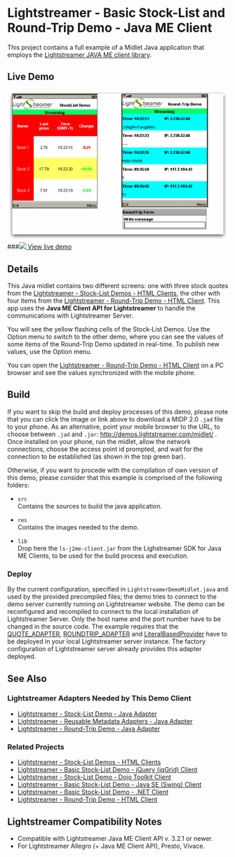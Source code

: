 # Lightstreamer - Basic Stock-List and Round-Trip Demo - Java ME Client
<!-- START DESCRIPTION lightstreamer-example-stocklist-client-midlet -->

This project contains a full example of a Midlet Java application that employs the [Lightstreamer JAVA ME client library](http://www.lightstreamer.com/docs/client_javame_api/index.html).

## Live Demo

[![screenshot](screen_midlet_large.png)](http://demos.lightstreamer.com/midlet/lsmidlet_midp.jad)<br>
###[![](http://demos.lightstreamer.com/site/img/play.png) View live demo](http://demos.lightstreamer.com/midlet/lsmidlet_midp.jad)<br>

## Details

This Java midlet contains two different screens: one with three stock quotes from the [Lightstreamer - Stock-List Demos - HTML Clients](https://github.com/Weswit/Lightstreamer-example-Stocklist-client-javascript), the other with four items from the [Lightstreamer - Round-Trip Demo - HTML Client](https://github.com/Weswit/Lightstreamer-example-RoundTrip-client-javascript).
This app uses the <b>Java ME Client API for Lightstreamer</b> to handle the communications with Lightstreamer Server.<br>

You will see the yellow flashing cells of the Stock-List Demos. Use the Option menu to switch to the other demo, where you can see the values of some items of the Round-Trip Demo updated in real-time. To publish new values, use the Option menu.

You can open the [Lightstreamer - Round-Trip Demo - HTML Client](https://github.com/Weswit/Lightstreamer-example-RoundTrip-client-javascript) on a PC browser and see the values synchronized with the mobile phone.

<!-- END DESCRIPTION lightstreamer-example-stocklist-client-midlet -->

## Build

If you want to skip the build and deploy processes of this demo, please note that you can click the image or link above to download a MIDP 2.0 `.jad` file to your phone. As an alternative, point your mobile browser to the URL, to choose between `.jad` and `.jar`: http://demos.lightstreamer.com/midlet/ .
Once installed on your phone, run the midlet, allow the network connections, choose the access point id prompted, and wait for the connection to be established (as shown in the top green bar).<br>

Otherwise, if you want to procede with the compilation of own version of this demo, please consider that this example is comprised of the following folders:
* `src`<br>
  Contains the sources to build the java application.

* `res`<br>
  Contains the images needed to the demo.
  
* `lib`<br>
  Drop here the `ls-j2me-client.jar` from the Lighstreamer SDK for Java ME Clients, to be used for the build process and execution.

### Deploy
  
By the current configuration, specified in `LightstreamerDemoMidlet.java` and used by the provided precompiled files; the demo tries to connect to the demo server currently running on Lightstreamer website.
The demo can be reconfigured and recompiled to connect to the local installation of Lightstreamer Server. Only the host name and the port number have to be changed in the source code.
The example requires that the [QUOTE_ADAPTER](https://github.com/Weswit/Lightstreamer-example-Stocklist-adapter-java), [ROUNDTRIP_ADAPTER](https://github.com/Weswit/Lightstreamer-example-RoundTrip-adapter-java) and [LiteralBasedProvider](https://github.com/Weswit/Lightstreamer-example-ReusableMetadata-adapter-java) have to be deployed in your local Lightstreamer server instance.
The factory configuration of Lightstreamer server already provides this adapter deployed.<br>

## See Also

### Lightstreamer Adapters Needed by This Demo Client
<!-- START RELATED_ENTRIES -->

* [Lightstreamer - Stock-List Demo - Java Adapter](https://github.com/Weswit/Lightstreamer-example-Stocklist-adapter-java)
* [Lightstreamer - Reusable Metadata Adapters - Java Adapter](https://github.com/Weswit/Lightstreamer-example-ReusableMetadata-adapter-java)
* [Lightstreamer - Round-Trip Demo - Java Adapter](https://github.com/Weswit/Lightstreamer-example-RoundTrip-adapter-java)

<!-- END RELATED_ENTRIES -->

### Related Projects

* [Lightstreamer - Stock-List Demos - HTML Clients](https://github.com/Weswit/Lightstreamer-example-Stocklist-client-javascript)
* [Lightstreamer - Basic Stock-List Demo - jQuery (jqGrid) Client](https://github.com/Weswit/Lightstreamer-example-StockList-client-jquery)
* [Lightstreamer - Stock-List Demo - Dojo Toolkit Client](https://github.com/Weswit/Lightstreamer-example-StockList-client-dojo)
* [Lightstreamer - Basic Stock-List Demo - Java SE (Swing) Client](https://github.com/Weswit/Lightstreamer-example-StockList-client-java)
* [Lightstreamer - Basic Stock-List Demo - .NET Client](https://github.com/Weswit/Lightstreamer-example-StockList-client-dotnet)
* [Lightstreamer - Round-Trip Demo - HTML Client](https://github.com/Weswit/Lightstreamer-example-RoundTrip-client-javascript)

## Lightstreamer Compatibility Notes

* Compatible with Lightstreamer Java ME Client API v. 3.2.1 or newer.
* For Lightstreamer Allegro (+ Java ME Client API), Presto, Vivace.
